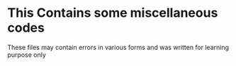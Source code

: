 # This Contains some miscellaneous codes
These files may contain errors in various forms and was written for learning purpose only
